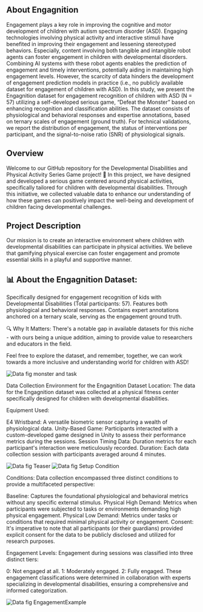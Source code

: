 ## About Engagnition

Engagement plays a key role in improving the cognitive and motor development of children with autism spectrum disorder (ASD). Engaging technologies involving physical activity and interactive stimuli have benefited in improving their engagement and lessening stereotyped behaviors. Especially, content involving both tangible and intangible robot agents can foster engagement in children with developmental disorders. Combining AI systems with these robot agents enables the prediction of engagement and timely interventions, potentially aiding in maintaining high engagement levels. However, the scarcity of data hinders the development of engagement prediction models in practice (i.e., no publicly available dataset for engagement of children with ASD). In this study, we present the Engagnition dataset for engagement recognition of children with ASD (N = 57) utilizing a self-developed serious game, “Defeat the Monster” based on enhancing recognition and classification abilities. The dataset consists of physiological and behavioral responses and expertise annotations, based on ternary scales of engagement (ground truth). For technical validations, we report the distribution of engagement, the status of interventions per participant, and the signal-to-noise ratio (SNR) of physiological signals.

## Overview

Welcome to our GitHub repository for the Developmental Disabilities and Physical Activity Series Game project! 🎉 In this project, we have designed and developed a serious game centered around physical activities, specifically tailored for children with developmental disabilities. Through this initiative, we collected valuable data to enhance our understanding of how these games can positively impact the well-being and development of children facing developmental challenges.

## Project Description

Our mission is to create an interactive environment where children with developmental disabilities can participate in physical activities. We believe that gamifying physical exercise can foster engagement and promote essential skills in a playful and supportive manner.


## 📊 About the Engagnition Dataset:

Specifically designed for engagement recognition of kids with Developmental Disabilities (Total participants: 57).
Features both physiological and behavioral responses.
Contains expert annotations anchored on a ternary scale, serving as the engagement ground truth.

🔍 Why It Matters:
There's a notable gap in available datasets for this niche - with ours being a unique addition, aiming to provide value to researchers and educators in the field.

Feel free to explore the dataset, and remember, together, we can work towards a more inclusive and understanding world for children with ASD!

![Data  fig  monster and task](https://github.com/dailyminiii/Engagnition/assets/79134282/7e69e7b4-a4bc-40c3-90ef-0e799ff3acc6)

Data Collection Environment for the Engagnition Dataset
Location:
The data for the Engagnition dataset was collected at a physical fitness center specifically designed for children with developmental disabilities.

Equipment Used:

E4 Wristband: A versatile biometric sensor capturing a wealth of physiological data.
Unity-Based Game: Participants interacted with a custom-developed game designed in Unity to assess their performance metrics during the sessions.
Session Timing Data: Duration metrics for each participant's interaction were meticulously recorded.
Duration:
Each data collection session with participants averaged around 4 minutes.

![Data  fig  Teaser](https://github.com/dailyminiii/Engagnition/assets/79134282/684613e8-3ea7-4e85-be81-48f0dd13a24d)
![Data  fig  Setup Condition](https://github.com/dailyminiii/Engagnition/assets/79134282/419e7d81-91c7-41ae-a3a2-105b8b73f421)

Conditions:
Data collection encompassed three distinct conditions to provide a multifaceted perspective:

Baseline: Captures the foundational physiological and behavioral metrics without any specific external stimulus.
Physical High Demand: Metrics when participants were subjected to tasks or environments demanding high physical engagement.
Physical Low Demand: Metrics under tasks or conditions that required minimal physical activity or engagement.
Consent:
It's imperative to note that all participants (or their guardians) provided explicit consent for the data to be publicly disclosed and utilized for research purposes.


Engagement Levels:
Engagement during sessions was classified into three distinct tiers:

0: Not engaged at all.
1: Moderately engaged.
2: Fully engaged.
These engagement classifications were determined in collaboration with experts specializing in developmental disabilities, ensuring a comprehensive and informed categorization.


![Data  fig  EngagementExample](https://github.com/dailyminiii/Engagnition/assets/79134282/f89b4e11-28dd-4131-8323-c53b4fccc27c)
